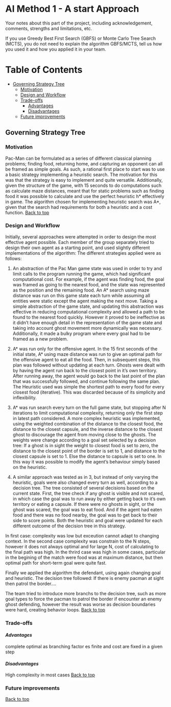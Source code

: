 # AI Method 1 - A start Approach


Your notes about this part of the project, including acknowledgement, comments, strengths and limitations, etc.

If you use Greedy Best First Search (GBFS) or Monte Carlo Tree Search (MCTS), you do not need to explain the algorithm GBFS/MCTS, tell us how you used it and how you applied it in your team.

# Table of Contents
- [Governing Strategy Tree](#governing-strategy-tree)
  * [Motivation](#motivation)
  * [Design and Workflow](#design-and-workflow)
  * [Trade-offs](#trade-offs)     
     - [Advantages](#advantages)
     - [Disadvantages](#disadvantages)
  * [Future improvements](#future-improvements)

## Governing Strategy Tree  

### Motivation  
Pac-Man can be formulated as a series of different classical planning problems; finding food, returning home, and capturing an opponent can all be framed as simple goals. As such, a rational first place to start was to use a basic strategy implementing a heuristic search. The motivation for this was that the strategy is easy to implement and quite versatile. Additionally, given the structure of the game, with 15 seconds to do computations such as calculate maze distances, meant that for static problems such as finding food it was possible to calculate and use the perfect heuristic h* effectively in game. The algorithm chosen for implementing heuristic search was A*, given that the search had requirements for both a heuristic and a cost function. 
[Back to top](#table-of-contents)

### Design and Workflow
Initially, several approaches were attempted in order to design the most effective agent possible. Each member of the group separately tried to design their own agent as a starting point, and used slightly different implementations of the algorithm:
The different strategies applied were as follows:

1) An abstraction of the Pac Man game state was used in order to try and limit calls to the program running the game, which had significant computational cost. For example, if the agent was finding food, the goal was framed as going to the nearest food, and the state was represented as the position and the remaining food. 
An A* search using maze distance was run on this game state each turn while assuming all entities were static except the agent making the next move. Taking a simple abstraction of the game state, and updating this abstraction was effective in reducing computational complexity and allowed a path to be found to the nearest food quickly. However it proved to be ineffective as it didn’t have enough detail in the representation of the game state and taking into account ghost movement more dynamically was necessary. Additionally, it made a bulky program where every goal had to be framed as a new problem. 

2) A* was run only for the offensive agent. In the 15 first seconds of the initial state, A* using maze distance was run to give an optimal path for the offensive agent to eat all the food. Then, in subsequent steps, this plan was followed without updating at each turn. Ghosts were dealt with by having the agent run back to the closest point in it’s own territory. After running away, the agent would go back to the last point of the plan that was successfully followed, and continue following the same plan. The Heuristic used was simple the shortest path to every food for every closest food (iterative). This was discarded because of its simplicity and inflexibility. 

3) A* was run search every turn on the full game state, but stopping after N iterations to limit computational complexity, returning only the first step in latest path considered. A more complex heuristic was implemented, using the weighted combination of the distance to the closest food, the distance to the closest capsule, and the inverse distance to the closest ghost to discourage the agent from moving close to the ghosts. The weights were change according to a goal set selected by a decision tree: If a ghost is in sight the weight to closest food is set to zero, the distance to the closest point of the border is set to 1, and distance to the closest capsule is set to 1. Else the distance to capsule is set to one. In this way it was possible to modify the agent’s behaviour simply based on the heuristic. 

4) A similar approach was tested as in 3, but instead of only varying the heuristic, goals were also changed every turn as well, according to a decision tree. The tree consisted of several decisions based on the current state. First, the tree check if any ghost is visible and not scared, in which case the goal was to run away by either getting back to it’s own territory or eating a capsule. If there were no ghosts in sight, or the ghost was scared, the goal was to eat food. And if the agent had eaten food and there was no food nearby, the goal was to get back to their side to score points. Both the heuristic and goal were updated for each different outcome of the decision tree in this strategy. 

In first case: complexity was low but exceution cannot adapt to changing context.
In the second case complexity was constrain to the N steps, however it does not always optimal and for large N, cost of calculating to the final path was high.
In the thrird case was high in some cases, particular in the begining of the match were food was at maximum distance, but then optimal path for short-term goal were quite fast.


Finally we applied the algorithm the defendant, using again changing goal and heuristic. The decision tree followed: If there is enemy pacman at sight then patrol the border....

The team tried to introduce more branchs to the decision tree, such as more goal types to force the pacman to patrol the border if encounter an enemy ghost defending, however the result was worse as decision boundaries were hard, creating behavior loops.
[Back to top](#table-of-contents)

### Trade-offs  
#### *Advantages*  
complete optimal as branching factor es finite and cost are fixed in a given step

#### *Disadvantages*
High complexity in most cases
[Back to top](#table-of-contents)

### Future improvements  

[Back to top](#table-of-contents)
